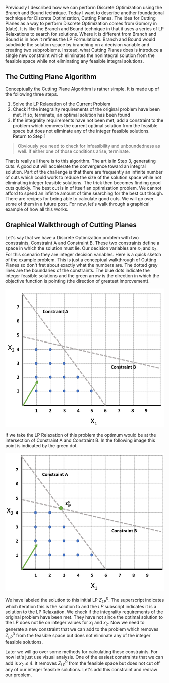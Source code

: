 Previously I described how we can perform Discrete Optimization using the Branch and Bound technique. Today I want to describe another foundational technique for Discrete Optimization, Cutting Planes. The idea for Cutting Planes as a way to perform Discrete Optimization comes from Gomory in (date). It is like the Branch and Bound technique in that it uses a series of LP Relaxations to search for solutions. Where it is different from Branch and Bound is in how it refines the LP Formulations. Branch and Bound would subdivide the solution space by branching on a decision variable and creating two subproblems. Instead, what Cutting Planes does is introduce a single new constraint which eliminates the nonintegral solution from the feasible space while not eliminating any feasible integral solutions.

## The Cutting Plane Algorithm

Conceptually the Cutting Plane Algorithm is rather simple. It is made up of the following three steps.

1) Solve the LP Relaxation of the Current Problem
2) Check if the integrality requirements of the original problem have been met. If so, terminate, an optimal solution has been found
3) If the integrality requirements have not been met, add a constraint to the problem which removes the current optimal solution from the feasible space but does not eliminate any of the integer feasible solutions. Return to Step 1

> Obviously you need to check for infeasibility and unboundedness as well. If either one of those conditions arise, terminate.

That is really all there is to this algorithm. The art is in Step 3, generating cuts. A good cut will accelerate the convergence toward an integral solution. Part of the challenge is that there are frequently an infinite number of cuts which could work to reduce the size of the solution space while not eliminating integer feasible solutions. The trick then becomes finding good cuts quickly. The best cut is in of itself an optimization problem. We cannot afford to spend an infinite amount of time searching for the best cut though. There are recipes for being able to calculate good cuts. We will go over some of them in a future post. For now, let's walk through a graphical example of how all this works.

## Graphical Walkthrough of Cutting Planes

Let's say that we have a Discrete Optimization problem with two constraints, Constraint A and Constraint B. These two constraints define a space in which the solution must lie. Our decision variables are $x_1$ and $x_2$. For this scenario they are integer decision variables. Here is a quick sketch of the example problem. This is just a conceptual walkthrough of Cutting Planes so don't fret about exactly what the numbers are. The dotted grey lines are the boundaries of the constraints. The blue dots indicate the integer feasible solutions and the green arrow is the direction in which the objective function is pointing (the direction of greatest improvement).

![Initial LP](../assets/2018-05-24-discrete-optimization-with-cutting-planes/2018-05-25-10-48-21.png)

If we take the LP Relaxation of this problem the optimum would be at the intersection of Constraint A and Constraint B. In the following image this point is indicated by the green dot.

![Solution to Initial LP](../assets/2018-05-24-discrete-optimization-with-cutting-planes/2018-05-25-11-17-13.png)

We have labeled the solution to this initial LP $Z^0_{LP}$. The superscript indicates which iteration this is the solution to and the $LP$ subscript indicates it is a solution to the LP Relaxation. We check if the integrality requirements of the original problem have been met. They have not since the optimal solution to the LP does not lie on integer values for $x_1$ and $x_2$. Now we need to generate a new constraint that we can add to the problem which removes $Z^0_{LP}$ from the feasible space but does not eliminate any of the integer feasible solutions.

Later we will go over some methods for calculating these constraints. For now let's just use visual analysis. One of the easiest constraints that we can add is $x_2 \leq 4$. It removes $Z^0_{LP}$ from the feasible space but does not cut off any of our integer feasible solutions. Let's add this constraint and redraw our problem.